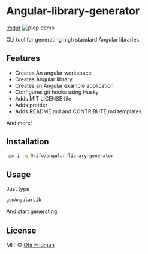 # Angular-library-generator
[Imgur](https://imgur.com/vQ0MnwS)
![plop demo](https://i.imgur.com/penUFkr.gif)

CLI tool for generating high standard Angular libraries.

## Features 
- Creates An angular workspace 
- Creates Angular library
- Creates an Angular example application
- Configures git hooks using Husky
- Adds MIT LICENSE file
- Adds prettier
- Adds README.md and CONTRIBUTE.md templates

And more!

 
## Installation
```sh
npm i -g @rifo/angular-library-generator 
```

## Usage
Just type 
```sh
genAngularLib 
```
And start generating!

## License

MIT &copy; [Ofir Fridman](https://github.com/ofirrifo)
